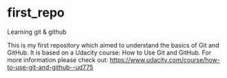# first_repo
Learning git &amp; github

This is my first repository which aimed to understand the basics of Git and GitHub.
It is based on a Udacity course: How to Use Git and GitHub.
For more information please check out: https://www.udacity.com/course/how-to-use-git-and-github--ud775
